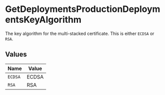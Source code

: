 # GetDeploymentsProductionDeploymentsKeyAlgorithm

The key algorithm for the multi-stacked certificate. This is either `ECDSA` or `RSA`.


## Values

| Name    | Value   |
| ------- | ------- |
| `ECDSA` | ECDSA   |
| `RSA`   | RSA     |